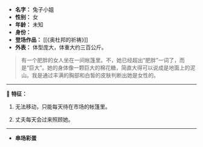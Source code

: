 
- **名字：** 兔子小姐
- **性别：** 女
- **年龄：** 未知
- **身份：**  
- **登场作品：** [[《奥杜邦的祈祷》]] 
- **外表：** 体型庞大，体重大约三百公斤。

> 有一个肥胖的女人坐在一间帐篷里。不，她已经超出“肥胖”一词了，而是“巨大”。她的身体像一颗巨大的棉花糖，简直大得可以说成是地面上的泥山。我是通过丰满的胸部和白皙的皮肤判断出她是女性的。

---

🐰 **特征：** 

1. 无法移动，只能每天待在市场的帐篷里。

2. 丈夫每天会过来照顾她。

---

- **串场彩蛋** 